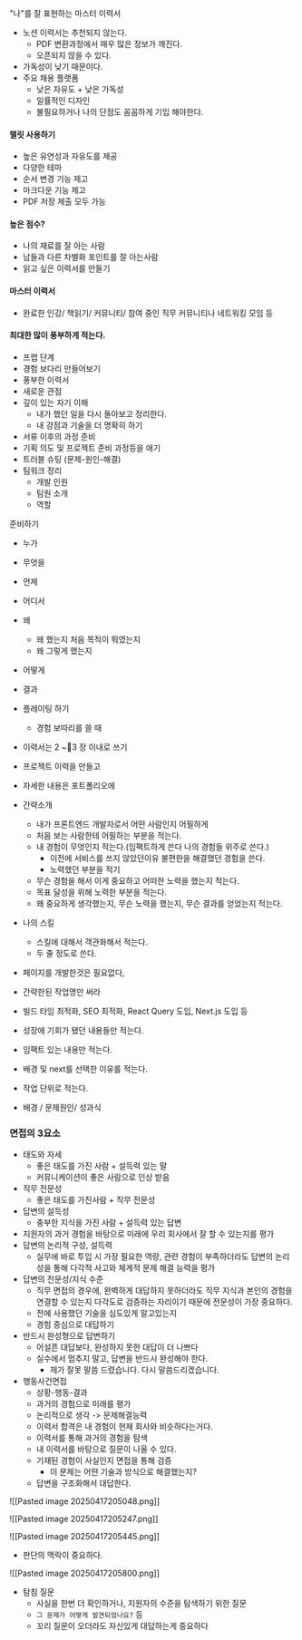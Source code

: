 "나"를 잘 표현하는 마스터 이력서
- 노션 이력서는 추천되지 않는다.
	- PDF 변환과정에서 매우 많은 정보가 깨진다.
	- 오픈되지 않을 수 있다.
- 가독성이 낮기 때문이다.
- 주요 채용 플랫폼
	- 낮은 자유도 + 낮은 가독성
	- 일률적인 디자인
	- 불필요하거나 나의 단점도 꼼꼼하게 기입 해야한다.

#### 랠릿 사용하기
- 높은 유연성과 자유도를 제공
- 다양한 테마
- 순서 변경 기능 제고
- 마크다운 기능 제고
- PDF 저장 제출 모두 가능

#### 높은 점수?
- 나의 재료를 잘 아는 사람
- 남들과 다른 차별화 포인트를 잘 아는사람
- 읽고 싶은 이력서를 만들기

#### 마스터 이력서
- 완료한 인강/ 책읽기/ 커뮤니티/ 참여 중인 직무 커뮤니티나 네트워킹 모임 등

#### 최대한 많이 풍부하게 적는다.
- 프랩 단계
- 경험 보다리 만들어보기
- 풍부한 이력서
- 새로운 관점
- 깊이 있는 자기 이해
	- 내가 했던 일을 다시 돌아보고 정리한다.
	- 내 강점과 기술을 더 명확히 하기
- 서류 이후의 과정 준비
- 기획 의도 및 프로젝트 준비 과정등을 애기
- 트러블 슈팅 (문제-원인-해결)
- 팀워크 정리
	- 개발 인원
	- 팀원 소개
	- 역할

준비하기
- 누가 
- 무엇을
- 언제
- 어디서
- 왜
	- 왜 했는지 처음 목적이 뭐였는지
	- 왜 그렇게 했는지
- 어떻게
- 결과
- 플레이팅 하기
	- 경험 보따리를 쓸 때
- 이력서는 2 ~3 장 이내로 쓰기
- 프로젝트 이력을 만들고
- 자세한 내용은 포트폴리오에

- 간략소개
	- 내가 프론트엔드 개발자로서 어떤 사람인지 어필하게
	- 처음 보는 사람한테 어필하는 부분을 적는다.
	- 내 경험이 무엇인지 적는다.(임팩트하게 쓴다 나의 경험들 위주로 쓴다.)
		- 이전에 서비스를 쓰지 않았던이유 불편한을 해결했던 경험을 쓴다.
		- 노력했던 부분을 적기
	- 무슨 경험을 해서 이게 중요하고 어떠한 노력을 했는지 적는다.
	- 목표 달성을 위해 노력한 부분을 적는다.
	- 왜 중요하게 생각했는지, 무슨 노력을 했는지, 무슨 결과를 얻었는지 적는다.
- 나의 스킬
	- 스킬에 대해서 객관화해서 적는다.
	- 두 줄 정도로 쓴다.
- 페이지를 개발한것은 필요없다,
- 간략한된 작업명만 써라
- 빌드 타임 최적화, SEO 최적화, React Query 도입, Next.js 도입 등
- 성장에 기회가 됐던 내용들만 적는다.
- 임팩트 있는 내용만 적는다.
- 배경 및 next를 선택한 이유를 적는다.
- 작업 단위로 적는다.
- 배경 / 문제원인/ 성과식

### 면접의 3요소

- 태도와 자세
	- 좋은 태도를 가진 사람 + 설득력 있는 말
	- 커뮤니케이션이 좋은 사람으로 인상 받음
- 직무 전문성
	- 좋은 태도를 가진사람 + 직무 전문성
- 답변의 설득성
	- 충부한 지식을 가진 사람 + 설득력 있는 답변
- 지원자의 과거 경험을 바탕으로 미래에 우리 회사에서 잘 할 수 있는지를 평가
- 답변의 논리적 구성, 설득력
	- 실무에 바로 투입 시 가장 필요한 역량, 관련 경험이 부족하더라도 답변의 논리성을 통해 다각적 사고와 체계적 문제 해결 능력을 평가
- 답변의 전문성/지식 수준
	- 직무 면접의 경우에, 완벽하게 대답하지 못하더라도 직무 지식과 본인의 경험을 연결할 수 있는지 다각도로 검증하는 자리이기 때문에 전문성이 가장 중요하다.
	- 전에 사용했던 기술을 심도있게 알고있는지
	- 경험 중심으로 대답하기
- 반드시 완성형으로 답변하기
	- 어설픈 대답보다, 완성하지 못한 대답이 더 나쁘다
	- 실수에서 멈추지 말고, 답변을 반드시 완성해야 한다.
		- 제가 잘못 말씀 드렸습니다. 다시 말씀드리겠습니다.
- 행동사건면접
	- 상황-행동-결과
	- 과거의 경험으로 미래를 평가
	- 논리적으로 생각 -> 문제해결능력
	- 이력서 합격은 내 경험이 현재 회사와 비슷하다는거다.
	- 이력서를 통해 과거의 경험을 탐색
	- 내 이력서를 바탕으로 질문이 나올 수 있다.
	- 기재된 경험이 사실인지 면접을 통해 검증
		- 이 문제는 어떤 기술과 방식으로 해결했는지?
	- 답변을 구조화해서 대답한다.

![[Pasted image 20250417205048.png]]

![[Pasted image 20250417205247.png]]

![[Pasted image 20250417205445.png]]

- 판단의 맥락이 중요하다.

![[Pasted image 20250417205800.png]]

- 탐침 질문
	- 사실을 한번 더 확인하거나, 지원자의 수준을 탐색하기 위한 질문
	- `그 문제가 어떻게 발견되었나요?` 등
	- 꼬리 질문이 오더라도 자신있게 대답하는게 중요하다